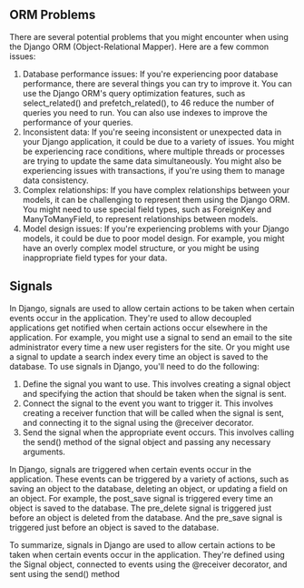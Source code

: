 

## ORM Problems

There are several potential problems that you might encounter when using the Django ORM (Object-Relational Mapper). Here are a few common issues:
1. Database performance issues: If you're experiencing poor database performance, there are several things you can try to improve it. You can use the Django ORM's query optimization features, such as select_related() and prefetch_related(), to 46 reduce the number of queries you need to run. You can also use indexes to improve the performance of your queries. 
2. Inconsistent data: If you're seeing inconsistent or unexpected data in your Django application, it could be due to a variety of issues. You might be experiencing race conditions, where multiple threads or processes are trying to update the same data simultaneously. You might also be experiencing issues with transactions, if you're using them to manage data consistency.
3. Complex relationships: If you have complex relationships between your models, it can be challenging to represent them using the Django ORM. You might need to use special field types, such as ForeignKey and ManyToManyField, to represent relationships between models.
4. Model design issues: If you're experiencing problems with your Django models, it could be due to poor model design. For example, you might have an overly complex model structure, or you might be using inappropriate field types for your data.


## Signals
In Django, signals are used to allow certain actions to be taken when certain events occur in the application. They're used to allow decoupled applications get notified when certain actions occur elsewhere in the application. For example, you might use a signal to send an email to the site administrator every time a new user registers for the site. Or you might use a signal to update a search index every time an object is saved to the database. To use signals in Django, you'll need to do the following: 
1. Define the signal you want to use. This involves creating a signal object and specifying the action that should be taken when the signal is sent.
2. Connect the signal to the event you want to trigger it. This involves creating a receiver function that will be called when the signal is sent, and connecting it to the signal using the @receiver decorator. 
3. Send the signal when the appropriate event occurs. This involves calling the send() method of the signal object and passing any necessary arguments.


In Django, signals are triggered when certain events occur in the application. These events can be triggered by a variety of actions, such as saving an object to the database, deleting an object, or updating a field on an object. For example, the post_save signal is triggered every time an object is saved to the database. The pre_delete signal is triggered just before an object is deleted from the database. And the pre_save signal is triggered just before an object is saved to the database.

To summarize, signals in Django are used to allow certain actions to be taken when certain events occur in the application. They're defined using the Signal object, connected to events using the @receiver decorator, and sent using the send() method